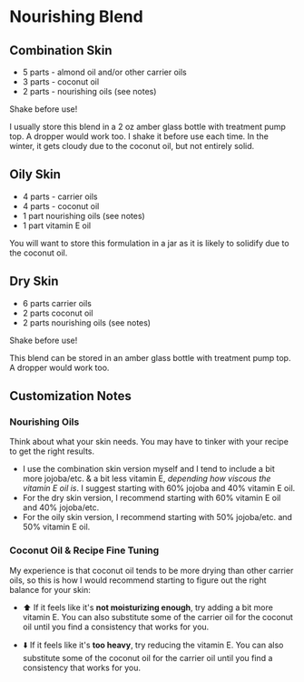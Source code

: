 # Nourishing Blend
## Combination Skin
- 5 parts - almond oil and/or other carrier oils
- 3 parts - coconut oil
- 2 parts - nourishing oils (see notes)

Shake before use!

I usually store this blend in a 2 oz amber glass bottle with treatment pump top. A dropper would work too. I shake it before use each time. In the winter, it gets cloudy due to the coconut oil, but not entirely solid.

## Oily Skin
- 4 parts - carrier oils
- 4 parts - coconut oil
- 1 part nourishing oils (see notes)
- 1 part vitamin E oil

You will want to store this formulation in a jar as it is likely to solidify due to the coconut oil.

## Dry Skin
- 6 parts carrier oils
- 2 parts coconut oil
- 2 parts nourishing oils (see notes)

Shake before use!

This blend can be stored in an amber glass bottle with treatment pump top. A dropper would work too.

## Customization Notes
### Nourishing Oils
Think about what your skin needs. You may have to tinker with your recipe to get the right results.
- I use the combination skin version myself and I tend to include a bit more jojoba/etc. & a bit less vitamin E, *depending how viscous the vitamin E oil is*. I suggest starting with 60% jojoba and 40% vitamin E oil.
- For the dry skin version, I recommend starting with 60% vitamin E oil and 40% jojoba/etc.
- For the oily skin version, I recommend starting with 50% jojoba/etc. and 50% vitamin E oil.

### Coconut Oil & Recipe Fine Tuning
My experience is that coconut oil tends to be more drying than other carrier oils, so this is how I would recommend starting to figure out the right balance for your skin:

- ⬆️ If it feels like it's **not moisturizing enough**, try adding a bit more vitamin E. You can also substitute some of the carrier oil for the coconut oil until you find a consistency that works for you.

- ⬇️ If it feels like it's **too heavy**, try reducing the vitamin E. You can also substitute some of the coconut oil for the carrier oil until you find a consistency that works for you.
